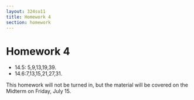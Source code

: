 ```yaml
---
layout: 324su11
title: Homework 4
section: homework
---
```


# Homework 4

- 14.5: 5,9,13,19,39.
- 14.6:7,13,15,21,27,31.


This homework will not be turned in, but the material will be covered on the Midterm on Friday, July 15.

